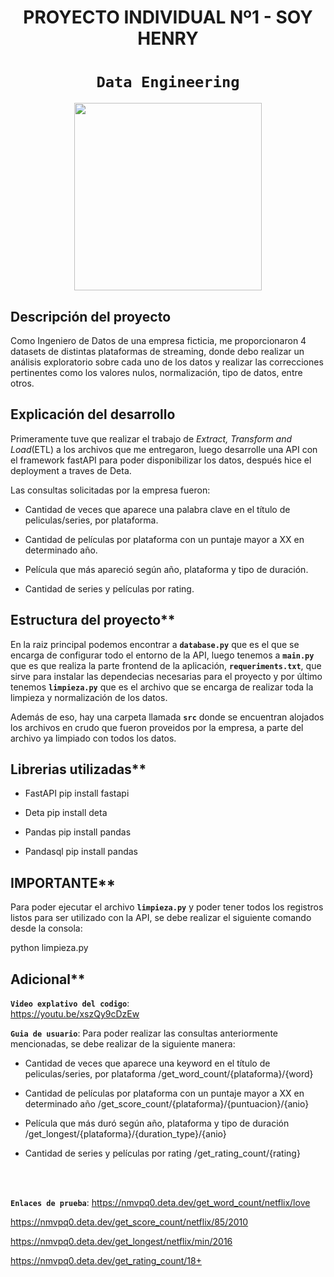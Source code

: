 # <h1 align=center> **PROYECTO INDIVIDUAL Nº1 - SOY HENRY** </h1>

# <h1 align=center>**`Data Engineering`**</h1>

<p align="center">
<img src="https://files.realpython.com/media/What-is-Data-Engineering_Watermarked.607e761a3c0e.jpg"  height=300>
</p>

## **Descripción del proyecto**

Como Ingeniero de Datos de una empresa ficticia, me proporcionaron 4 datasets de distintas plataformas de streaming, donde debo realizar un análisis exploratorio sobre cada uno de los datos y realizar las correcciones pertinentes como los valores nulos, normalización, tipo de datos, entre otros.

## Explicación del desarrollo
Primeramente tuve que realizar el trabajo de *Extract, Transform and Load*(ETL) a los archivos que me entregaron, luego desarrolle una API con el framework fastAPI para poder disponibilizar los datos, después hice el deployment a traves de Deta.

Las consultas solicitadas por la empresa fueron:
+ Cantidad de veces que aparece una palabra clave en el título de peliculas/series, por plataforma.

+ Cantidad de películas por plataforma con un puntaje mayor a XX en determinado año.

+ Película que más apareció según año, plataforma y tipo de duración.

+ Cantidad de series y películas por rating.

## Estructura del proyecto**
En la raiz principal podemos encontrar a **`database.py`** que es el que se encarga de configurar todo el entorno de la API, luego tenemos a **`main.py`** que es que realiza la parte frontend de la aplicación, **`requeriments.txt`**, que sirve para instalar las dependecias necesarias para el proyecto y por último tenemos **`limpieza.py`** que es el archivo que se encarga de realizar toda la limpieza y normalización de los datos.

Además de eso, hay una carpeta llamada **`src`** donde se encuentran alojados los archivos en crudo que fueron proveidos por la empresa, a parte del archivo ya limpiado con todos los datos.

## Librerias utilizadas**

+ FastAPI
pip install fastapi

+ Deta
pip install deta

+ Pandas
pip install pandas

+ Pandasql
pip install pandas

## IMPORTANTE**
Para poder ejecutar el archivo **`limpieza.py`** y poder tener todos los registros listos para ser utilizado con la API, se debe realizar el siguiente comando desde la consola:

python limpieza.py

## Adicional**
**`Video explativo del codigo`**: 
<br/>
https://youtu.be/xszQy9cDzEw
<br/>

**`Guia de usuario`**: 
Para poder realizar las consultas anteriormente mencionadas, se debe realizar de la siguiente manera:

* Cantidad de veces que aparece una keyword en el título de peliculas/series, por plataforma
    /get_word_count/{plataforma}/{word}

* Cantidad de películas por plataforma con un puntaje mayor a XX en determinado año
    /get_score_count/{plataforma}/{puntuacion}/{anio}

* Película que más duró según año, plataforma y tipo de duración
    /get_longest/{plataforma}/{duration_type}/{anio}

* Cantidad de series y películas por rating
    /get_rating_count/{rating}
<br/>


<br/>

**`Enlaces de prueba`**:
https://nmvpq0.deta.dev/get_word_count/netflix/love

https://nmvpq0.deta.dev/get_score_count/netflix/85/2010

https://nmvpq0.deta.dev/get_longest/netflix/min/2016

https://nmvpq0.deta.dev/get_rating_count/18+